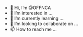 - 👋 Hi, I’m @OFFNCA
- 👀 I’m interested in ...
- 🌱 I’m currently learning ...
- 💞️ I’m looking to collaborate on ...
- 📫 How to reach me ...

<!---
OFFNCA/OFFNCA is a ✨ special ✨ repository because its `README.md` (this file) appears on your GitHub profile.
You can click the Preview link to take a look at your changes.
--->
